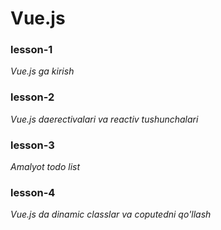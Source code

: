 # Vue.js
### **lesson-1**  
*Vue.js ga kirish* 

### **lesson-2** 
*Vue.js daerectivalari va reactiv tushunchalari*

### **lesson-3** 
*Amalyot todo list*

### **lesson-4** 
*Vue.js da dinamic classlar va coputedni qo'llash*
